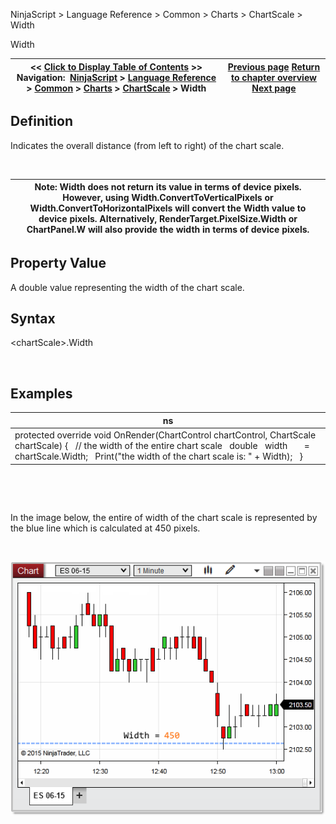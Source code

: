 ﻿


NinjaScript \> Language Reference \> Common \> Charts \> ChartScale \> Width






















Width







| \<\< [Click to Display Table of Contents](width.md) \>\> **Navigation:**     [NinjaScript](ninjascript-1.md) \> [Language Reference](language_reference_wip-1.md) \> [Common](common-1.md) \> [Charts](chart-1.md) \> [ChartScale](chartscale-1.md) \> Width | [Previous page](chartscale_scalejustification-1.md) [Return to chapter overview](chartscale-1.md) [Next page](rendering-1.md) |
| --- | --- |











## Definition


Indicates the overall distance (from left to right) of the chart scale.


 




| Note: Width does not return its value in terms of device pixels. However, using Width.ConvertToVerticalPixels or Width.ConvertToHorizontalPixels will convert the Width value to device pixels. Alternatively, RenderTarget.PixelSize.Width or ChartPanel.W will also provide the width in terms of device pixels. |
| --- |



## 


## Property Value


A double value representing the width of the chart scale.


## 


## Syntax


\<chartScale\>.Width


 


## Examples




| ns |
| --- |
| protected override void OnRender(ChartControl chartControl, ChartScale chartScale) {    // the width of the entire chart scale    double   width       \= chartScale.Width;    Print("the width of the chart scale is: " \+ Width);   } |



 


 


In the image below, the entire of width of the chart scale is represented by the blue line which is calculated at 450 pixels.


 


![Width](width.png)








